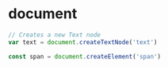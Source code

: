 # document

```js
// Creates a new Text node
var text = document.createTextNode('text')

const span = document.createElement('span')
```
